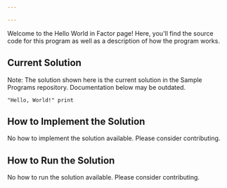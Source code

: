 ```yaml
---

---
```


Welcome to the Hello World in Factor page! Here, you'll find the source code for this program as well as a description of how the program works.

## Current Solution

Note: The solution shown here is the current solution in the Sample Programs repository. Documentation below may be outdated.

```Factor
"Hello, World!" print

```

## How to Implement the Solution

No how to implement the solution available. Please consider contributing.

## How to Run the Solution

No how to run the solution available. Please consider contributing.